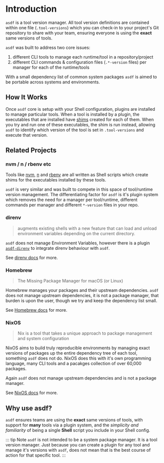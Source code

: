 # Introduction

`asdf` is a tool version manager. All tool version definitions are contained within one file (`.tool-versions`) which you can check-in to your project's Git repository to share with your team, ensuring everyone is using the **exact** same versions of tools.

`asdf` was built to address two core issues:

1. different CLI tools to manage each runtime/tool in a repository/project
2. different CLI commands & configuration files (`.*-version` files) per manager for each of the runtime/tools

With a small dependency list of common system packages `asdf` is aimed to be portable across systems and environments.

## How It Works

Once `asdf` core is setup with your Shell configuration, plugins are installed to manage particular tools. When a tool is installed by a plugin, the executables that are installed have [shims](<https://en.wikipedia.org/wiki/Shim_(computing)>) created for each of them. When you try and run one of these executables, the shim is run instead, allowing `asdf` to identify which version of the tool is set in `.tool-versions` and execute that version.

## Related Projects

### nvm / n / rbenv etc

Tools like [nvm](https://github.com/nvm-sh/nvm), [n](https://github.com/tj/n) and [rbenv](https://github.com/rbenv/rbenv) are all written as Shell scripts which create shims for the executables installed by these tools.

`asdf` is very similar and was built to compete in this space of tool/runtime version management. The differentiating factor for `asdf` is it's plugin system which removes the need for a manager per tool/runtime, different commands per manager and different `*-version` files in your repo.

<!-- ### pyenv

TODO: someone with Python background expand on this

`asdf` has some similarities to `pyenv` but is missing some key features. The `asdf` team is looking at introducing some of these `pyenv` specific features, though no roadmap or timeline is available. -->

### direnv

> augments existing shells with a new feature that can load and unload environment variables depending on the current directory.

`asdf` does not manage Environment Variables, however there is a plugin [`asdf-direnv`](https://github.com/asdf-community/asdf-direnv) to integrate direnv behaviour with `asdf`.

See [direnv docs](https://direnv.net/) for more.

### Homebrew

> The Missing Package Manager for macOS (or Linux)

Homebrew manages your packages and their upstream dependencies. `asdf` does not manage upstream dependencies, it is not a package manager, that burden is upon the user, though we try and keep the dependency list small.

See [Homebrew docs](https://brew.sh/) for more.

### NixOS

> Nix is a tool that takes a unique approach to package management and system configuration

NixOS aims to build truly reproducible environments by managing exact versions of packages up the entire dependency tree of each tool, something `asdf` does not do. NixOS does this with it's own programming language, many CLI tools and a pacakges collection of over 60,000 packages.

Again `asdf` does not manage upstream dependencies and is not a package manager.

See [NixOS docs](https://nixos.org/guides/how-nix-works.html) for more.

## Why use asdf?

`asdf` ensures teams are using the **exact** same versions of tools, with support for **many** tools via a plugin system, and the _simplicity and familiarity_ of being a single **Shell** script you include in your Shell config.

::: tip Note
`asdf` is not intended to be a system package manager. It is a tool version manager. Just because you can create a plugin for any tool and manage it's versions with `asdf`, does not mean that is the best course of action for that specific tool.
:::
